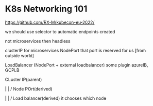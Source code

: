 # K8s Networking 101

https://github.com/RX-M/kubecon-eu-2022/

we should use selector to automatic endpoints created

not microservices then headless

clusterIP for microservices
NodePort that port is reserved for us [from outside world]

LoadBalancer (NodePort + external loadbalancer) some plugin azurelB, GCPLB


CLuster IP(parent)

|
|
\/
Node POrt(derived)

|
|
\/
Load balancer(derived)
it chooses which node